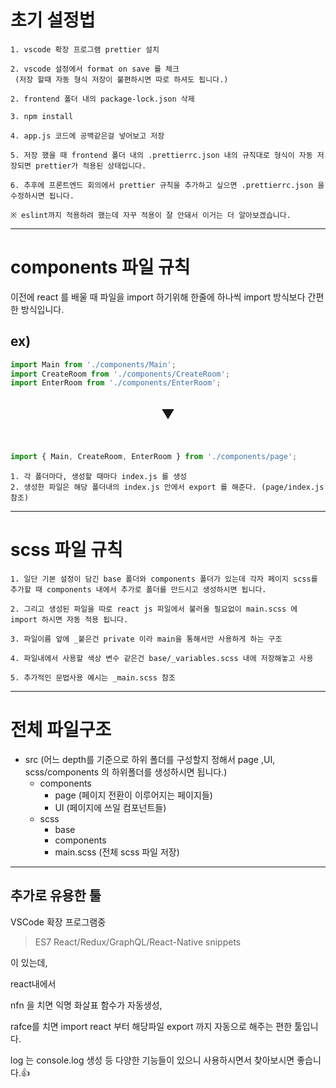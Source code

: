 # 초기 설정법

```
1. vscode 확장 프로그램 prettier 설치

2. vscode 설정에서 format on save 를 체크
 (저장 할때 자동 형식 저장이 불편하시면 따로 하셔도 됩니다.)

2. frontend 폴더 내의 package-lock.json 삭제

3. npm install

4. app.js 코드에 공백같은걸 넣어보고 저장

5. 저장 했을 때 frontend 폴더 내의 .prettierrc.json 내의 규칙대로 형식이 자동 저장되면 prettier가 적용된 상태입니다.

6. 추후에 프론트엔드 회의에서 prettier 규칙을 추가하고 싶으면 .prettierrc.json 을 수정하시면 됩니다.

※ eslint까지 적용하려 했는데 자꾸 적용이 잘 안돼서 이거는 더 알아보겠습니다.
```

---

# components 파일 규칙

이전에 react 를 배울 때 파일을 import 하기위해 한줄에 하나씩 import 방식보다 간편한 방식입니다.

## ex)

```js
import Main from './components/Main';
import CreateRoom from './components/CreateRoom';
import EnterRoom from './components/EnterRoom';
```

<center><h2>▼</h2></center></br>

```js
import { Main, CreateRoom, EnterRoom } from './components/page';
```

    1. 각 폴더마다, 생성할 때마다 index.js 를 생성
    2. 생성한 파일은 해당 폴더내의 index.js 안에서 export 를 해준다. (page/index.js 참조)

---

# scss 파일 규칙

    1. 일단 기본 설정이 담긴 base 폴더와 components 폴더가 있는데 각자 페이지 scss를 추가할 때 components 내에서 추가로 폴더를 만드시고 생성하시면 됩니다.

    2. 그리고 생성된 파일을 따로 react js 파일에서 불러올 필요없이 main.scss 에 import 하시면 자동 적용 됩니다.

    3. 파일이름 앞에 _붙은건 private 이라 main을 통해서만 사용하게 하는 구조

    4. 파일내에서 사용할 색상 변수 같은건 base/_variables.scss 내에 저장해놓고 사용

    5. 추가적인 문법사용 예시는 _main.scss 참조

---

# 전체 파일구조

- src
  (어느 depth를 기준으로 하위 폴더를 구성할지 정해서 page ,UI, scss/components 의 하위폴더를 생성하시면 됩니다.)
  - components
    - page (페이지 전환이 이루어지는 페이지들)
    - UI (페이지에 쓰일 컴포넌트들)
  - scss
    - base
    - components
    - main.scss (전체 scss 파일 저장)

---

## 추가로 유용한 툴

VSCode 확장 프로그램중

> ES7 React/Redux/GraphQL/React-Native snippets

이 있는데,

react내에서

nfn 을 치면 익명 화살표 함수가 자동생성,

rafce를 치면 import react 부터 해당파일 export 까지 자동으로 해주는 편한 툴입니다.

log 는 console.log 생성 등 다양한 기능들이 있으니 사용하시면서 찾아보시면 좋습니다.👍
